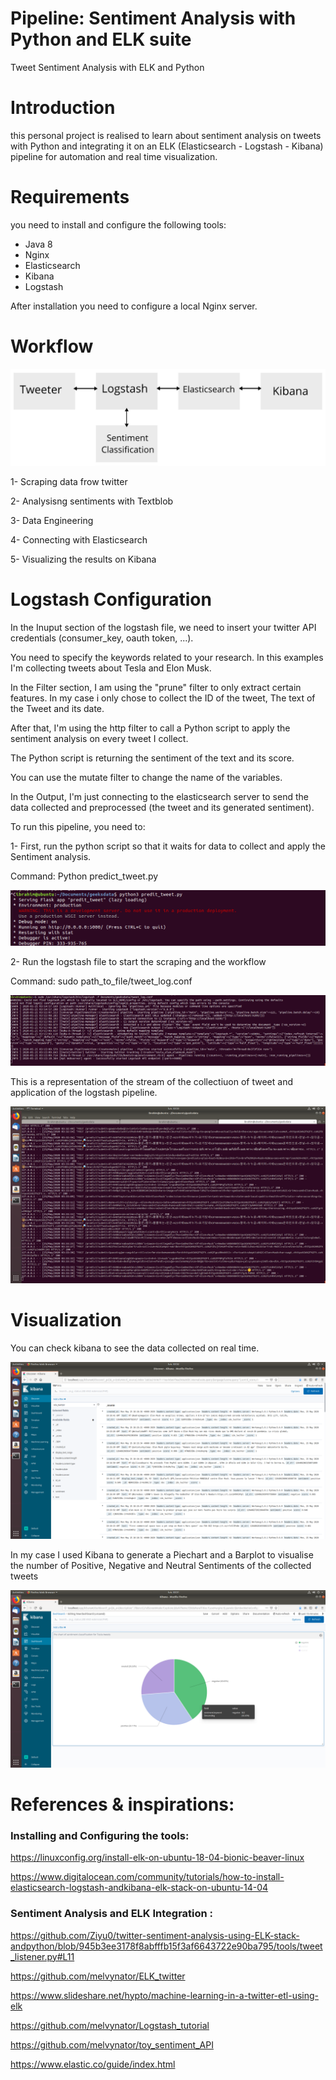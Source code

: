 # Pipeline: Sentiment Analysis with Python and ELK suite
Tweet Sentiment Analysis with ELK and Python

# Introduction
this personal project is realised to learn about sentiment analysis on tweets with Python and integrating it on an ELK (Elasticsearch - Logstash - Kibana) pipeline for automation and real time visualization.

# Requirements
you need to install and configure the following tools:
- Java 8
- Nginx
- Elasticsearch
- Kibana
- Logstash

After installation you need to configure a local Nginx server.

# Workflow
![alt text](https://github.com/ibrahimba9/sentiment_analysis_elk/blob/main/Screenshots/workflow.PNG)

1- Scraping data frow twitter

2- Analysisng sentiments with Textblob 

3- Data Engineering

4- Connecting with Elasticsearch

5- Visualizing the results on Kibana


# Logstash Configuration
In the Inuput section of the logstash file, we need to insert your twitter API credentials (consumer_key, oauth token, ...).

You need to specify the keywords related to your research. In this examples I'm collecting tweets about Tesla and Elon Musk.

In the Filter section, I am using the "prune" filter to only extract certain features. In my case i only chose to collect the ID of the tweet, The text of the Tweet and its date.

After that, I'm using the http filter to call a Python script to apply the sentiment analysis on every tweet I collect.

The Python script is returning the sentiment of the text and its score.

You can use the mutate filter to change the name of the variables.

In the Output, I'm just connecting to the elasticsearch server to send the data collected and preprocessed (the tweet and its generated sentiment).

To run this pipeline, you need to:

1- First, run the python script so that it waits for data to collect and apply the Sentiment analysis.

Command: Python predict_tweet.py

![alt text](https://github.com/ibrahimba9/sentiment_analysis_elk/blob/main/Screenshots/Screenshot%20from%202020-05-25%2003-41-54.png)

2- Run the logstash file to start the scraping and the workflow

Command: sudo path_to_file/tweet_log.conf

![alt text](https://github.com/ibrahimba9/sentiment_analysis_elk/blob/main/Screenshots/Screenshot%20from%202020-05-25%2003-33-4922222.png)

This is a representation of the stream of the collectiuon of tweet and application of the logstash pipeline.

![alt text](https://github.com/ibrahimba9/sentiment_analysis_elk/blob/main/Screenshots/Screenshot%20from%202020-05-25%2003-33-39.png)

# Visualization
You can check kibana to see the data collected on real time.

![alt text](https://github.com/ibrahimba9/sentiment_analysis_elk/blob/main/Screenshots/Screenshot%20from%202020-05-25%2003-32-06.png)

In my case I used Kibana to generate a Piechart and a Barplot to visualise the number of Positive, Negative and Neutral Sentiments of the collected tweets

![alt text](https://github.com/ibrahimba9/sentiment_analysis_elk/blob/main/Screenshots/Screenshot%20from%202020-05-25%2003-31-33.png)

# References & inspirations:

### Installing and Configuring the tools:

https://linuxconfig.org/install-elk-on-ubuntu-18-04-bionic-beaver-linux

https://www.digitalocean.com/community/tutorials/how-to-install-elasticsearch-logstash-andkibana-elk-stack-on-ubuntu-14-04

### Sentiment Analysis and ELK Integration :

https://github.com/Ziyu0/twitter-sentiment-analysis-using-ELK-stack-andpython/blob/945b3ee3178f8abfffb15f3af6643722e90ba795/tools/tweet_listener.py#L11

https://github.com/melvynator/ELK_twitter

https://www.slideshare.net/hypto/machine-learning-in-a-twitter-etl-using-elk

https://github.com/melvynator/Logstash_tutorial

https://github.com/melvynator/toy_sentiment_API

https://www.elastic.co/guide/index.html
